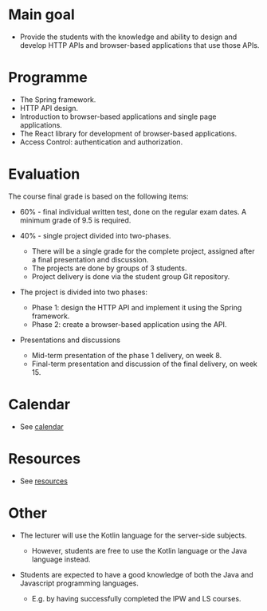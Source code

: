 
# Main goal

- Provide the students with the knowledge and ability to design and develop HTTP APIs and browser-based applications that use those APIs.

# Programme

- The Spring framework.
- HTTP API design.
- Introduction to browser-based applications and single page applications.
- The React library for development of browser-based applications.
- Access Control: authentication and authorization.

# Evaluation

The course final grade is based on the following items:
- 60% - final individual written test, done on the regular exam dates. A minimum grade of 9.5 is required.
- 40% - single project divided into two-phases. 
  - There will be a single grade for the complete project, assigned after a final presentation and discussion.
  - The projects are done by groups of 3 students.
  - Project delivery is done via the student group Git repository.

- The project is divided into two phases:
  - Phase 1: design the HTTP API and implement it using the Spring framework.
  - Phase 2: create a browser-based application using the API.

- Presentations and discussions
  - Mid-term presentation of the phase 1 delivery, on week 8.
  - Final-term presentation and discussion of the final delivery, on week 15.
  
# Calendar

- See [calendar](../calendar.md)

# Resources

- See [resources](../resources.md)

# Other

- The lecturer will use the Kotlin language for the server-side subjects.
  - However, students are free to use the Kotlin language or the Java language instead.

- Students are expected to have a good knowledge of both the Java and Javascript programming languages. 
  - E.g. by having successfully completed the IPW and LS courses.  
